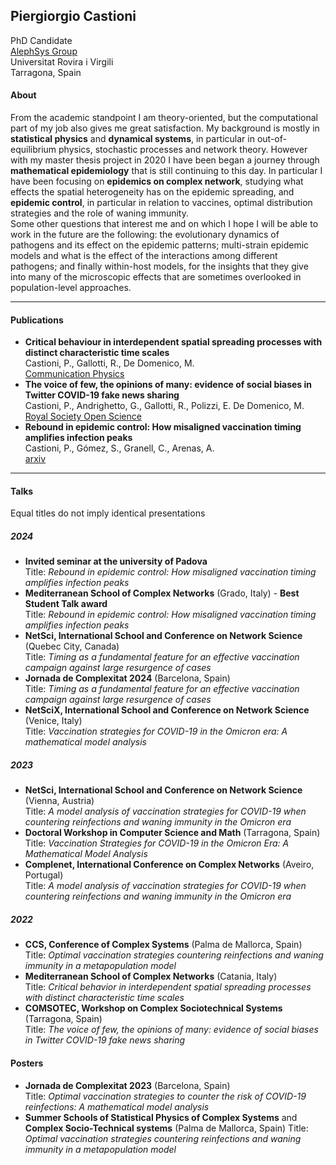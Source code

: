 ## Piergiorgio Castioni

PhD Candidate <br>
[AlephSys Group](https://alephsyslab.com/) <br>
Universitat Rovira i Virgili <br>
Tarragona, Spain

#### About

From the academic standpoint I am theory-oriented, but the computational part of my job also gives me great satisfaction. My background is mostly in **statistical physics** and **dynamical systems**, in particular in out-of-equilibrium physics, stochastic processes and network theory. However with my master thesis project in 2020 I have been began a journey through **mathematical epidemiology** that is still continuing to this day. In particular I have been focusing on **epidemics on complex network**, studying what effects the spatial heterogeneity has on the epidemic spreading, and **epidemic control**, in particular in relation to vaccines, optimal distribution strategies and the role of waning immunity. <br>
Some other questions that interest me and on which I hope I will be able to work in the future are the following: the evolutionary dynamics of pathogens and its effect on the epidemic patterns; multi-strain epidemic models and what is the effect of the interactions among different pathogens; and finally within-host models, for the insights that they give into many of the microscopic effects that are sometimes overlooked in population-level approaches.

______

#### Publications

- **Critical behaviour in interdependent spatial spreading processes with distinct characteristic time scales** <br>
Castioni, P., Gallotti, R., De Domenico, M. <br>
[Communication Physics](https://www.nature.com/articles/s42005-021-00631-2)
- **The voice of few, the opinions of many: evidence of social biases in Twitter COVID-19 fake news sharing** <br>
Castioni, P., Andrighetto, G., Gallotti, R., Polizzi, E. De Domenico, M. <br>
[Royal Society Open Science](https://royalsocietypublishing.org/doi/full/10.1098/rsos.220716)
- **Rebound in epidemic control: How misaligned vaccination timing amplifies infection peaks** <br>
Castioni, P., Gómez, S., Granell, C., Arenas, A. <br>
[arxiv](https://arxiv.org/abs/2405.17189)

_______

#### Talks

Equal titles do not imply identical presentations

##### 2024

- **Invited seminar at the university of Padova** <br>
Title: _Rebound in epidemic control: How misaligned vaccination timing amplifies infection peaks_
- **Mediterranean School of Complex Networks** (Grado, Italy) - **Best Student Talk award** <br>
Title: _Rebound in epidemic control: How misaligned vaccination timing amplifies infection peaks_
- **NetSci, International School and Conference on Network Science** (Quebec City, Canada) <br>
Title: _Timing as a fundamental feature for an effective vaccination campaign against large resurgence of cases_
- **Jornada de Complexitat 2024** (Barcelona, Spain) <br>
Title: _Timing as a fundamental feature for an effective vaccination campaign against large resurgence of cases_
- **NetSciX, International School and Conference on Network Science** (Venice, Italy) <br>
Title: _Vaccination strategies for COVID-19 in the Omicron era: A mathematical model analysis_

##### 2023

- **NetSci, International School and Conference on Network Science** (Vienna, Austria) <br>
Title: _A model analysis of vaccination strategies for COVID-19 when countering reinfections and waning immunity in the Omicron era_
- **Doctoral Workshop in Computer Science and Math** (Tarragona, Spain) <br>
Title: _Vaccination Strategies for COVID-19 in the Omicron Era: A Mathematical Model Analysis_
- **Complenet, International Conference on Complex Networks** (Aveiro, Portugal) <br>
Title: _A model analysis of vaccination strategies for COVID-19 when countering reinfections and waning immunity in the Omicron era_

##### 2022

- **CCS, Conference of Complex Systems** (Palma de Mallorca, Spain) <br>
Title: _Optimal vaccination strategies countering reinfections and waning immunity in a metapopulation model_
- **Mediterranean School of Complex Networks** (Catania, Italy) <br>
Title: _Critical behavior in interdependent spatial spreading processes with distinct characteristic time scales_
- **COMSOTEC, Workshop on Complex Sociotechnical Systems** (Tarragona, Spain) <br>
Title: _The voice of few, the opinions of many: evidence of social biases in Twitter COVID-19 fake news sharing_

#### Posters

- **Jornada de Complexitat 2023** (Barcelona, Spain) <br>
Title: _Optimal vaccination strategies to counter the risk of COVID-19 reinfections: A mathematical model analysis_
- **Summer Schools of Statistical Physics of Complex Systems** and **Complex Socio-Technical systems** (Palma de Mallorca, Spain)
Title: _Optimal vaccination strategies countering reinfections and waning immunity in a metapopulation model_






